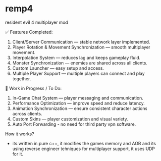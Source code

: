 # remp4
resident evil 4 multiplayer mod

✅ Features Completed:
1. Client/Server Communication — stable network layer implemented.
2. Player Rotation & Movement Synchronization — smooth multiplayer movement.
3. Interpolation System — reduces lag and keeps gameplay fluid.
4. Monster Synchronization — enemies are shared across all clients.
5. Custom Launcher — easy setup and access.
6. Multiple Player Support — multiple players can connect and play together.

🚧 Work in Progress / To Do:
1. In-Game Chat System — player messaging and communication.
2. Performance Optimization — improve speed and reduce latency.
3. Animation Synchronization — ensure consistent character actions across clients.
4. Custom Skins — player customization and visual variety.
5. Auto Port Forwarding - no need for third party vpn software.

How it works?
- its written in pure c++, it modifies the games memory and AOB and its using reverse engineer tehniques for multiplayer support, it uses UDP for it.
